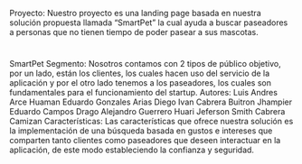 Proyecto:
Nuestro proyecto es una landing page basada en nuestra solución propuesta llamada “SmartPet” la cual ayuda a buscar paseadores a personas que no tienen tiempo de poder pasear a sus mascotas.
#
SmartPet 
Segmento:
Nosotros contamos con 2 tipos de público objetivo, por un lado, están los clientes, los cuales hacen uso del servicio de la aplicación y por el otro lado tenemos a los paseadores, los cuales son fundamentales para el funcionamiento del startup.
Autores:
Luis Andres Arce Huaman
Eduardo Gonzales Arias
Diego Ivan Cabrera Buitron
Jhampier Eduardo Campos Drago
Alejandro Guerrero Huari
Jeferson Smith Cabrera Camizan
Características:
Las características que ofrece nuestra solución es la implementación de una búsqueda basada en gustos e intereses que comparten tanto clientes como paseadores que deseen interactuar en la aplicación, de este modo estableciendo la confianza y seguridad. 
